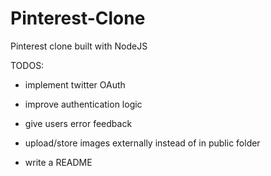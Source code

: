 # Pinterest-Clone
Pinterest clone built with NodeJS

TODOS:

- implement twitter OAuth

- improve authentication logic

- give users error feedback

- upload/store images externally instead of in public folder

- write a README
